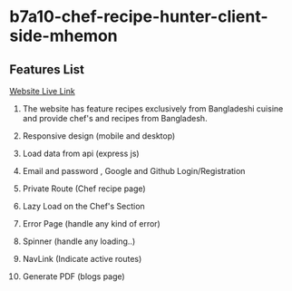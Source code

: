 # b7a10-chef-recipe-hunter-client-side-mhemon

## Features List

[Website Live Link](https://chef-s-recipe-hub.web.app)

1. The website has feature recipes exclusively from Bangladeshi cuisine and provide chef's and recipes from Bangladesh.

2. Responsive design (mobile and desktop)

3. Load data from api (express js)

4. Email and password , Google and Github Login/Registration

5. Private Route (Chef recipe page)

6. Lazy Load on the Chef's Section

7. Error Page (handle any kind of error)

8. Spinner (handle any loading..)

9. NavLink (Indicate active routes)

10. Generate PDF (blogs page)
